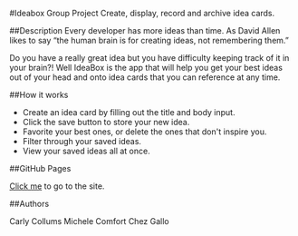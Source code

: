 #Ideabox Group Project
Create, display, record and archive idea cards.

##Description
Every developer has more ideas than time. As David Allen likes to say “the human brain is for creating ideas, not remembering them.”

Do you have a really great idea but you have difficulty keeping track of it in  your brain?! Well IdeaBox is the app that will help you get your best ideas out of your head and onto idea cards that you can reference at any time.

##How it works

- Create an idea card by filling out the title and body input.
- Click the save button to store your new idea.
- Favorite your best ones, or delete the ones that don't inspire you.
- Filter through your saved ideas.
- View your saved ideas all at once.

##GitHub Pages

<a href="urlhere">Click me</a> to go to the site.

##Authors

Carly Collums
Michele Comfort
Chez Gallo

